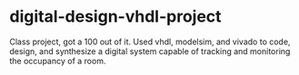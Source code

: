 # digital-design-vhdl-project


Class project, got a 100 out of it. Used vhdl, modelsim, and vivado to code, design, and synthesize a digital system capable of tracking and monitoring the occupancy of a room.
